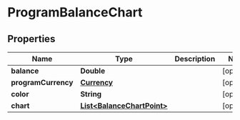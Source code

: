 # ProgramBalanceChart

## Properties
Name | Type | Description | Notes
------------ | ------------- | ------------- | -------------
**balance** | **Double** |  |  [optional]
**programCurrency** | [**Currency**](Currency.md) |  |  [optional]
**color** | **String** |  |  [optional]
**chart** | [**List&lt;BalanceChartPoint&gt;**](BalanceChartPoint.md) |  |  [optional]
